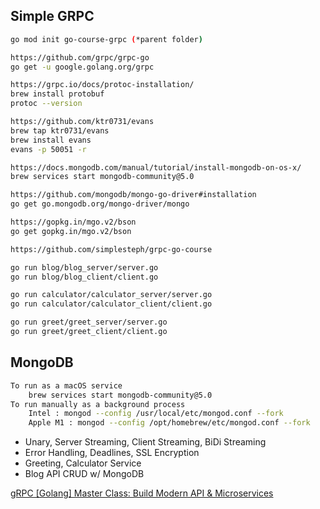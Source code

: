 ## Simple GRPC
```bash
go mod init go-course-grpc (*parent folder)

https://github.com/grpc/grpc-go
go get -u google.golang.org/grpc

https://grpc.io/docs/protoc-installation/
brew install protobuf
protoc --version

https://github.com/ktr0731/evans
brew tap ktr0731/evans
brew install evans
evans -p 50051 -r

https://docs.mongodb.com/manual/tutorial/install-mongodb-on-os-x/
brew services start mongodb-community@5.0

https://github.com/mongodb/mongo-go-driver#installation
go get go.mongodb.org/mongo-driver/mongo

https://gopkg.in/mgo.v2/bson
go get gopkg.in/mgo.v2/bson

https://github.com/simplesteph/grpc-go-course

go run blog/blog_server/server.go
go run blog/blog_client/client.go

go run calculator/calculator_server/server.go
go run calculator/calculator_client/client.go

go run greet/greet_server/server.go
go run greet/greet_client/client.go
```

## MongoDB
```bash
To run as a macOS service
    brew services start mongodb-community@5.0
To run manually as a background process
    Intel : mongod --config /usr/local/etc/mongod.conf --fork
    Apple M1 : mongod --config /opt/homebrew/etc/mongod.conf --fork
```

* Unary, Server Streaming, Client Streaming, BiDi Streaming
* Error Handling, Deadlines, SSL Encryption
* Greeting, Calculator Service
* Blog API CRUD w/ MongoDB

[gRPC [Golang] Master Class: Build Modern API & Microservices](https://www.udemy.com/share/101Zo03@hLg16RK2Dy4Bqev4WGrRQNN4e06juzLsi2hHw-T0girQ21D6EbTpVx43gDxdo9xZ/)